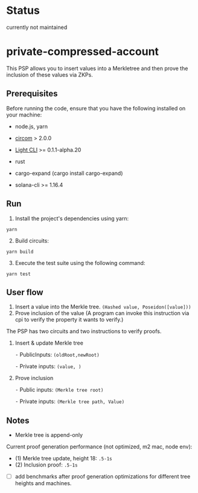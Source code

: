 # Status

currently not maintained

# private-compressed-account

This PSP allows you to insert values into a Merkletree and then prove the inclusion of these values via ZKPs.

## Prerequisites

Before running the code, ensure that you have the following installed on your machine:

- node.js, yarn

- [circom](https://docs.circom.io/getting-started/installation/) > 2.0.0

- [Light CLI](https://www.npmjs.com/package/@lightprotocol/cli) >= 0.1.1-alpha.20

- rust

- cargo-expand (cargo install cargo-expand)

- solana-cli >= 1.16.4


## Run

1. Install the project's dependencies using yarn:

`yarn`

2. Build circuits:

`yarn build`

3. Execute the test suite using the following command:

`yarn test`

## User flow

1.  Insert a value into the Merkle tree. `(Hashed value, Poseidon([value]))`
2.  Prove inclusion of the value (A program can invoke this instruction via cpi to verify the property it wants to verify.)

The PSP has two circuits and two instructions to verify proofs.

1.  Insert & update Merkle tree

    ⁃ PublicInputs: `(oldRoot,newRoot)`

    ⁃ Private inputs: `(value, )`

2.  Prove inclusion

    ⁃ Public inputs: `(Merkle tree root)`

    ⁃ Private inputs: `(Merkle tree path, Value)`

## Notes

- Merkle tree is append-only

Current proof generation performance (not optimized, m2 mac, node env):

- (1) Merkle tree update, height 18: `.5-1s`
- (2) Inclusion proof: `.5-1s`

- [ ] add benchmarks after proof generation optimizations for different tree heights and machines.
